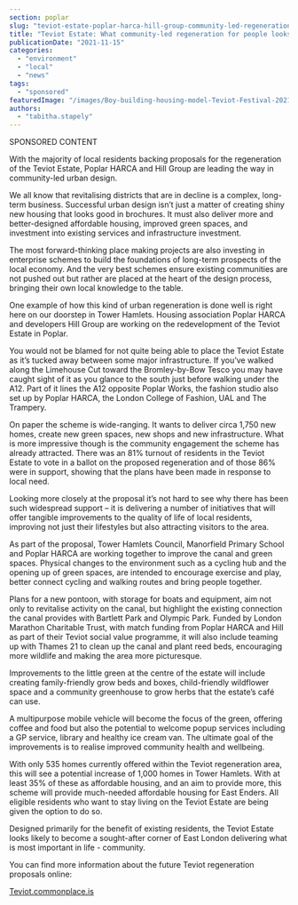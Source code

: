 ```yaml
---
section: poplar
slug: "teviot-estate-poplar-harca-hill-group-community-led-regeneration"
title: "Teviot Estate: What community-led regeneration for people looks like"
publicationDate: "2021-11-15"
categories: 
  - "environment"
  - "local"
  - "news"
tags: 
  - "sponsored"
featuredImage: "/images/Boy-building-housing-model-Teviot-Festival-2021.jpg"
authors: 
  - "tabitha.stapely"
---
```


SPONSORED CONTENT

With the majority of local residents backing proposals for the regeneration of the Teviot Estate, Poplar HARCA and Hill Group are leading the way in community-led urban design.

We all know that revitalising districts that are in decline is a complex, long-term business. Successful urban design isn’t just a matter of creating shiny new housing that looks good in brochures. It must also deliver more and better-designed affordable housing, improved green spaces, and investment into existing services and infrastructure investment. 

The most forward-thinking place making projects are also investing in enterprise schemes to build the foundations of long-term prospects of the local economy. And the very best schemes ensure existing communities are not pushed out but rather are placed at the heart of the design process, bringing their own local knowledge to the table. 

One example of how this kind of urban regeneration is done well is right here on our doorstep in Tower Hamlets. Housing association Poplar HARCA and developers Hill Group are working on the redevelopment of the Teviot Estate in Poplar.

You would not be blamed for not quite being able to place the Teviot Estate as it’s tucked away between some major infrastructure. If you’ve walked along the Limehouse Cut toward the Bromley-by-Bow Tesco you may have caught sight of it as you glance to the south just before walking under the A12. Part of it lines the A12 opposite Poplar Works, the fashion studio also set up by Poplar HARCA, the London College of Fashion, UAL and The Trampery.

On paper the scheme is wide-ranging. It wants to deliver circa 1,750 new homes, create new green spaces, new shops and new infrastructure. What is more impressive though is the community engagement the scheme has already attracted. There was an 81% turnout of residents in the Teviot Estate to vote in a ballot on the proposed regeneration and of those 86% were in support, showing that the plans have been made in response to local need.

Looking more closely at the proposal it’s not hard to see why there has been such widespread support – it is delivering a number of initiatives that will offer tangible improvements to the quality of life of local residents, improving not just their lifestyles but also attracting visitors to the area.

As part of the proposal, Tower Hamlets Council, Manorfield Primary School and Poplar HARCA are working together to improve the canal and green spaces. Physical changes to the environment such as a cycling hub and the opening up of green spaces, are intended to encourage exercise and play, better connect cycling and walking routes and bring people together.

Plans for a new pontoon, with storage for boats and equipment, aim not only to revitalise activity on the canal, but highlight the existing connection the canal provides with Bartlett Park and Olympic Park. Funded by London Marathon Charitable Trust, with match funding from Poplar HARCA and Hill as part of their Teviot social value programme, it will also include teaming up with Thames 21 to clean up the canal and plant reed beds, encouraging more wildlife and making the area more picturesque.

Improvements to the little green at the centre of the estate will include creating family-friendly grow beds and boxes, child-friendly wildflower space and a community greenhouse to grow herbs that the estate’s café can use.

A multipurpose mobile vehicle will become the focus of the green, offering coffee and food but also the potential to welcome popup services including a GP service, library and healthy ice cream van. The ultimate goal of the improvements is to realise improved community health and wellbeing.

With only 535 homes currently offered within the Teviot regeneration area, this will see a potential increase of 1,000 homes in Tower Hamlets. With at least 35% of these as affordable housing, and an aim to provide more, this scheme will provide much-needed affordable housing for East Enders. All eligible residents who want to stay living on the Teviot Estate are being given the option to do so.

Designed primarily for the benefit of existing residents, the Teviot Estate looks likely to become a sought-after corner of East London delivering what is most important in life - community. 

You can find more information about the future Teviot regeneration proposals online:

[Teviot.commonplace.is](https://teviot.commonplace.is)
